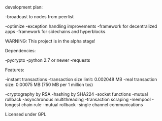 development plan:

-broadcast to nodes from peerlist

-optimize
-exception handling improvements
-framework for decentralized apps
-framework for sidechains and hyperblocks

WARNING: This project is in the alpha stage!

Dependencies:

-pycrypto -python 2.7 or newer
-requests

Features:

-instant transactions
-transaction size limit: 0.002048 MB
-real transaction size: 0.00075 MB (750 MB per 1 million txs)

-cryptography by RSA
-hashing by SHA224
-socket functions
-mutual rollback
-asynchronous multithreading
-transaction scraping
-mempool
-longest chain rule 
-mutual rollback 
-single channel communications

Licensed under GPL

